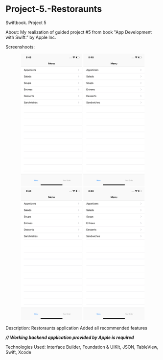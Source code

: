# Project-5.-Restoraunts
Swiftbook. Project 5

About: My realization of guided project #5 from book "App Development with Swift.” by Apple Inc.

Screenshoots:
<p align="center">
  <img src="https://github.com/soadap/Project-5.-Restaurant/blob/master/Screenshots/screenshot1.png?raw=true" width="200" title="ss1">
  <img src="https://github.com/soadap/Project-5.-Restaurant/blob/master/Screenshots/screenshot1.png?raw=true?raw=true" width="200" title="ss2">
  <img src="https://github.com/soadap/Project-5.-Restaurant/blob/master/Screenshots/screenshot1.png?raw=true?raw=true" width="200" title="ss2">
  <img src="https://github.com/soadap/Project-5.-Restaurant/blob/master/Screenshots/screenshot1.png?raw=true?raw=true" width="200" title="ss2">
</p>

Description: Restoraunts application
Added all recommended features

<b><i>// Working backend application provided by Apple is required</i></b>

Technologies Used: Interface Builder, Foundation & UIKIt, JSON, TableView, Swift, Xcode
